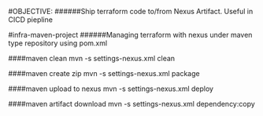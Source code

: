 #OBJECTIVE:
######Ship terraform code to/from Nexus Artifact. Useful in CICD piepline

#infra-maven-project
######Managing terraform with nexus under maven type repository using pom.xml

####maven clean
mvn -s settings-nexus.xml clean


####maven create zip
mvn -s settings-nexus.xml package

####maven upload to nexus
mvn -s settings-nexus.xml deploy

####maven artifact download
mvn -s settings-nexus.xml dependency:copy



